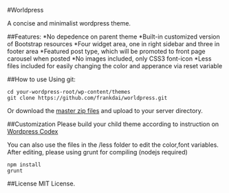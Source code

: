 #Worldpress 

A concise and minimalist wordpress theme.

##Features:
*No depedence on parent theme
*Built-in customized version of Bootstrap resources
*Four widget area, one in right sidebar and three in footer area
*Featured post type, which will be promoted to front page carousel when posted
*No images included, only CSS3 font-icon
*Less files included for easily changing the color and apperance via reset variable

##How to use
Using git:
```shell
cd your-wordpress-root/wp-content/themes
git clone https://github.com/frankdai/worldpress.git 
```
Or download the [master zip files](https://github.com/frankdai/worldpress/archive/master.zip) and upload to your server directory.

##Customization
Please build your child theme according to instruction on [Wordpress Codex](https://codex.wordpress.org/Child_Themes)

You can also use the files in the /less folder to edit the color,font variables. After editing, please using grunt for compiling (nodejs required)

```shell
npm install
grunt
```

##License
MIT License. 




